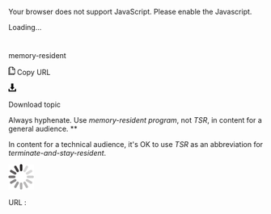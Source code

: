 Your browser does not support JavaScript. Please enable the Javascript.

Loading...

# 

memory-resident

![Copy URL](media/memory-resident/Copy.png)
Copy URL

![Download](media/memory-resident/Download.png)

Download topic

Always hyphenate. Use *memory-resident program*, not *TSR*, in content for a general audience. **

In content for a technical audience, it's OK to use *TSR* as an abbreviation for *terminate-and-stay-resident*.

![In progress](media/memory-resident/activity-large.gif)

URL :
